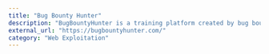 ```yaml
---
title: "Bug Bounty Hunter"
description: "BugBountyHunter is a training platform created by bug bounty hunter zseano designed to help you learn all about web application vulnerabilities and how to get started."
external_url: "https://bugbountyhunter.com/"
category: "Web Exploitation"
---
```

